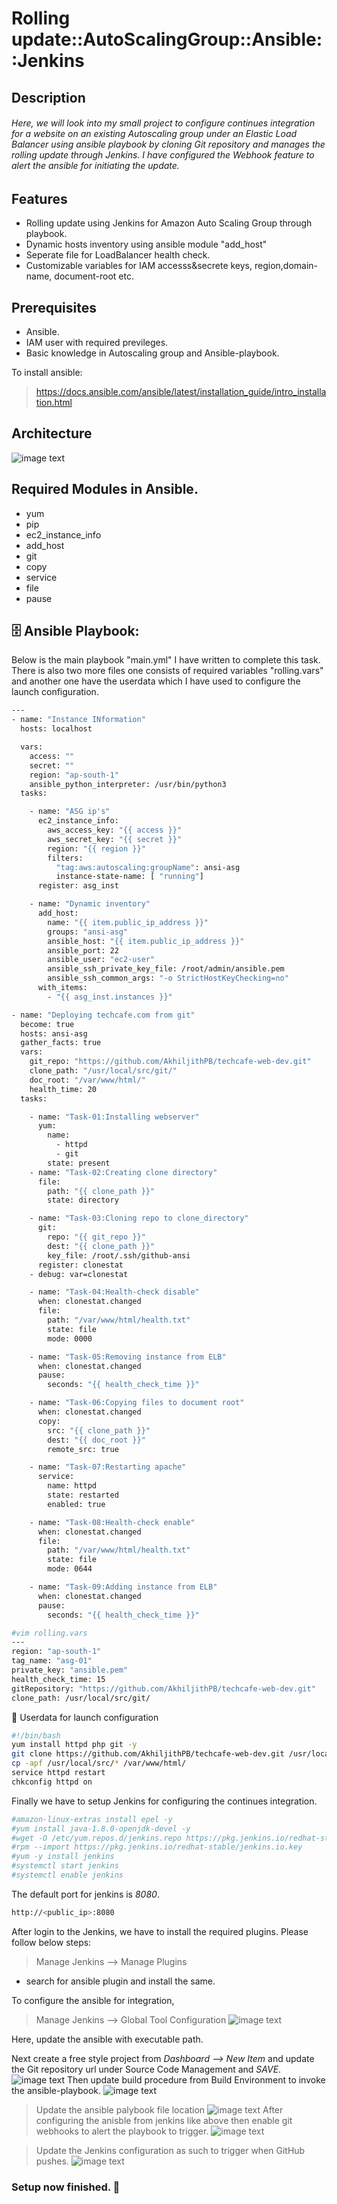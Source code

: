 # Rolling update::AutoScalingGroup::Ansible::Jenkins
## Description
###### Here, we will look into my small project to configure continues integration for a website on an existing Autoscaling group under an Elastic Load Balancer using ansible playbook  by cloning Git repository and manages the rolling update through Jenkins. I have configured the Webhook feature to alert the ansible for initiating the update.  

## Features

- Rolling update using Jenkins for Amazon Auto Scaling Group through playbook.
- Dynamic hosts inventory using ansible module "add_host"
- Seperate file for LoadBalancer health check.
- Customizable variables for IAM accesss&secrete keys, region,domain-name, document-root etc.


## Prerequisites
- Ansible.
- IAM user with required previleges.
- Basic knowledge in Autoscaling group and Ansible-playbook.

To install ansible:
> https://docs.ansible.com/ansible/latest/installation_guide/intro_installation.html

## Architecture
![image text](https://github.com/AkhiljithPB/Rolling-update-Ansible-Jenkins-ASG/blob/694ffefc85158210feb113ce870f752b137c8160/rolling.jpg "image Title")
## Required Modules in Ansible.
- yum
- pip
- ec2_instance_info
- add_host
- git
- copy
- service
- file
- pause

## 🗄️ Ansible Playbook:

Below is the main playbook "main.yml" I have written to complete this task. There is also two more files one consists of required variables "rolling.vars" and another one have the userdata which I have used to configure the launch configuration. 

```sh
---
- name: "Instance INformation"
  hosts: localhost

  vars:
    access: ""
    secret: ""
    region: "ap-south-1"
    ansible_python_interpreter: /usr/bin/python3
  tasks:

    - name: "ASG ip's"
      ec2_instance_info:
        aws_access_key: "{{ access }}"
        aws_secret_key: "{{ secret }}"
        region: "{{ region }}"
        filters:
          "tag:aws:autoscaling:groupName": ansi-asg
          instance-state-name: [ "running"]
      register: asg_inst

    - name: "Dynamic inventory"
      add_host:
        name: "{{ item.public_ip_address }}"
        groups: "ansi-asg"
        ansible_host: "{{ item.public_ip_address }}"
        ansible_port: 22
        ansible_user: "ec2-user"
        ansible_ssh_private_key_file: /root/admin/ansible.pem
        ansible_ssh_common_args: "-o StrictHostKeyChecking=no"
      with_items:
        - "{{ asg_inst.instances }}"

- name: "Deploying techcafe.com from git"
  become: true
  hosts: ansi-asg
  gather_facts: true
  vars:
    git_repo: "https://github.com/AkhiljithPB/techcafe-web-dev.git"
    clone_path: "/usr/local/src/git/"
    doc_root: "/var/www/html/"
    health_time: 20
  tasks:

    - name: "Task-01:Installing webserver"
      yum:
        name:
          - httpd
          - git
        state: present
    - name: "Task-02:Creating clone directory"
      file:
        path: "{{ clone_path }}"
        state: directory

    - name: "Task-03:Cloning repo to clone_directory"
      git:
        repo: "{{ git_repo }}"
        dest: "{{ clone_path }}"
        key_file: /root/.ssh/github-ansi
      register: clonestat
    - debug: var=clonestat

    - name: "Task-04:Health-check disable"
      when: clonestat.changed
      file:
        path: "/var/www/html/health.txt"
        state: file
        mode: 0000

    - name: "Task-05:Removing instance from ELB"
      when: clonestat.changed
      pause:
        seconds: "{{ health_check_time }}"

    - name: "Task-06:Copying files to document root"
      when: clonestat.changed
      copy:
        src: "{{ clone_path }}"
        dest: "{{ doc_root }}"
        remote_src: true

    - name: "Task-07:Restarting apache"
      service:
        name: httpd
        state: restarted
        enabled: true

    - name: "Task-08:Health-check enable"
      when: clonestat.changed
      file:
        path: "/var/www/html/health.txt"
        state: file
        mode: 0644

    - name: "Task-09:Adding instance from ELB"
      when: clonestat.changed
      pause:
        seconds: "{{ health_check_time }}"
```
```sh
#vim rolling.vars
---
region: "ap-south-1"
tag_name: "asg-01"
private_key: "ansible.pem"
health_check_time: 15
gitRepository: "https://github.com/AkhiljithPB/techcafe-web-dev.git"
clone_path: /usr/local/src/git/
```
📃  Userdata for launch configuration

```sh
#!/bin/bash
yum install httpd php git -y
git clone https://github.com/AkhiljithPB/techcafe-web-dev.git /usr/local/src/
cp -apf /usr/local/src/* /var/www/html/
service httpd restart
chkconfig httpd on
```

Finally we have to setup Jenkins for configuring the continues integration.

```sh
#amazon-linux-extras install epel -y
#yum install java-1.8.0-openjdk-devel -y
#wget -O /etc/yum.repos.d/jenkins.repo https://pkg.jenkins.io/redhat-stable/jenkins.repo
#rpm --import https://pkg.jenkins.io/redhat-stable/jenkins.io.key
#yum -y install jenkins
#systemctl start jenkins
#systemctl enable jenkins
```
The default port for jenkins is _8080_.
```sh
http://<public_ip>:8080
```
After login to the Jenkins, we have to install the required plugins.
Please follow below steps:
> Manage Jenkins --> Manage Plugins
- search for ansible plugin and install the same.

To configure the ansible for integration,
> Manage Jenkins --> Global Tool Configuration 
![image text](https://github.com/AkhiljithPB/Rolling-update-Ansible-Jenkins-ASG/blob/694ffefc85158210feb113ce870f752b137c8160/ans1.png "image Title")

Here, update the ansible with executable path.

Next create a free style project from _Dashboard --> New Item_ and update the Git repository url under Source Code Management and _SAVE_.
![image text](https://github.com/AkhiljithPB/Rolling-update-Ansible-Jenkins-ASG/blob/694ffefc85158210feb113ce870f752b137c8160/git-jen.png "image Title")
Then update build procedure from Build Environment to invoke the ansible-playbook.
![image text](https://github.com/AkhiljithPB/Rolling-update-Ansible-Jenkins-ASG/blob/694ffefc85158210feb113ce870f752b137c8160/build.png "image Title")

> Update the ansible palybook file location
![image text](https://github.com/AkhiljithPB/Rolling-update-Ansible-Jenkins-ASG/blob/694ffefc85158210feb113ce870f752b137c8160/4.png "image Title")
> After configuring the anisble from jenkins like above then enable git webhooks to alert the playbook to trigger.
![image text](https://github.com/AkhiljithPB/Rolling-update-Ansible-Jenkins-ASG/blob/694ffefc85158210feb113ce870f752b137c8160/webhooks.png "image Title")

> Update the Jenkins configuration as such to trigger when GitHub pushes.
![image text](https://github.com/AkhiljithPB/Rolling-update-Ansible-Jenkins-ASG/blob/694ffefc85158210feb113ce870f752b137c8160/trigger.png "image Title")


### Setup now finished. 👼
